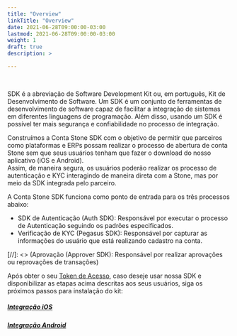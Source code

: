 ```yaml
---
title: "Overview"
linkTitle: "Overview"
date: 2021-06-28T09:00:00-03:00
lastmod: 2021-06-28T09:00:00-03:00
weight: 1
draft: true
description: >

---
```


<br>

SDK é a abreviação de Software Development Kit ou, em português, Kit de Desenvolvimento de Software. Um SDK é um conjunto de ferramentas de desenvolvimento de software capaz de facilitar a integração de sistemas em diferentes linguagens de programação. Além disso, usando um SDK é possível ter mais segurança e confiabilidade no processo de integração. 

Construímos a Conta Stone SDK com o objetivo de permitir que parceiros como plataformas e ERPs possam realizar o processo de abertura de conta Stone sem que seus usuários tenham que fazer o download do nosso aplicativo (iOS e Android). 
<br>Assim, de maneira segura, os usuários poderão realizar os processo de autenticação e KYC interagindo de maneira direta com a Stone, mas por meio da SDK integrada pelo parceiro. 

A Conta Stone SDK funciona como ponto de entrada para os três processos abaixo:
- SDK de Autenticação (Auth SDK): Responsável por executar o processo de Autenticação seguindo os padrões especificados.
- Verificação  de KYC (Pegasus SDK):  Responsável por capturar as informações do usuário que está realizando cadastro na conta.

[//]: <> (Aprovação (Approver SDK): Responsável por realizar aprovações ou reprovações de transações)

Após obter o seu [Token de Acesso](/docs/guias/token-de-acesso/overview/), caso deseje usar nossa SDK e disponibilizar as etapas acima descritas aos seus usuários, siga os próximos passos para instalação do kit:

##### [Integração iOS](/docs/guias/sdk/integracao-ios/)

##### [Integração Android](/docs/guias/sdk/integracao-android/)